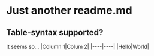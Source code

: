 # Just another readme.md

## Table-syntax supported?

It seems so…
|Column 1|Colum 2|
|----|----|
|Hello|World|


